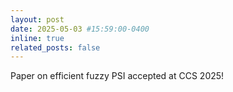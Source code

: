 ```yaml
---
layout: post
date: 2025-05-03 #15:59:00-0400
inline: true
related_posts: false
---
```


Paper on efficient fuzzy PSI accepted at CCS 2025!
